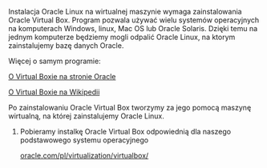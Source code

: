 Instalacja Oracle Linux na wirtualnej maszynie wymaga zainstalowania Oracle Virtual Box. Program pozwala używać wielu systemów operacyjnych na komputerach Windows, linux, Mac OS lub Oracle Solaris. Dzięki temu na jednym komputerze będziemy mogli odpalić Oracle Linux, na ktorym zainstalujemy bazę danych Oracle.

Więcej o samym programie:

[O Virtual Boxie na stronie Oracle](https://www.oracle.com/pl/virtualization/virtualbox/)

[O Virtual Boxie na Wikipedii](https://en.wikipedia.org/wiki/VirtualBox)

Po zainstalowaniu Oracle Virtual Box tworzymy za jego pomocą maszynę wirtualną, na której zainstalujemy Oracle Linux.

1. Pobieramy instalkę Oracle Virtual Box odpowiednią dla naszego podstawowego systemu operacyjnego

    [oracle.com/pl/virtualization/virtualbox/](oracle.com/pl/virtualization/virtualbox/)
